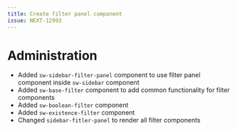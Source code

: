 ```yaml
---
title: Create filter panel component
issue: NEXT-12993
---
```

# Administration
* Added `sw-sidebar-filter-panel` component to use filter panel component inside `sw-sidebar` component
* Added `sw-base-filter` component to add common functionality for filter components
* Added `sw-boolean-filter` component
* Added `sw-existence-filter` component
* Changed `sidebar-fitler-panel` to render all filter components
